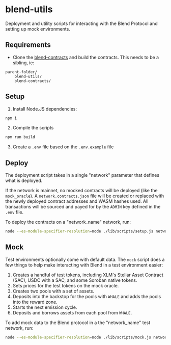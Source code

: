 # blend-utils

Deployment and utility scripts for interacting with the Blend Protocol and setting up mock environments.

## Requirements

* Clone the [blend-contracts](https://github.com/blend-capital/blend-contracts) and build the contracts. This needs to be a sibling, ie:
``` 
parent-folder/
    blend-utils/
    blend-contracts/
```

## Setup

1. Install Node.JS dependencies:

```bash
npm i
```
2. Compile the scripts
```bash
npm run build
```
3. Create a `.env` file based on the `.env.example` file

## Deploy

The deployment script takes in a single "network" parameter that defines what is deployed.

If the network is mainnet, no mocked contracts will be deployed (like the `mock_oracle`). A `network.contracts.json` file will be created or replaced with the newly deployed contract addresses and WASM hashes used. All transactions will be sourced and payed for by the `ADMIN` key defined in the `.env` file.

To deploy the contracts on a "network_name" network, run:
```bash
node --es-module-specifier-resolution=node ./lib/scripts/setup.js network_name
```

## Mock

Test environments optionally come with default data. The `mock` script does a few things to help make interacting with Blend in a test environment easier:

1. Creates a handful of test tokens, including XLM's Stellar Asset Contract (SAC), USDC with a SAC, and some Soroban native tokens.
2. Sets prices for the test tokens on the mock oracle.
3. Creates two pools with a set of assets.
4. Deposits into the backstop for the pools with `WHALE` and adds the pools into the reward zone.
5. Starts the next emission cycle.
6. Deposits and borrows assets from each pool from `WHALE`.

To add mock data to the Blend protocol in a the "network_name" test network, run:
```bash
node --es-module-specifier-resolution=node ./lib/scripts/mock.js network_name
```